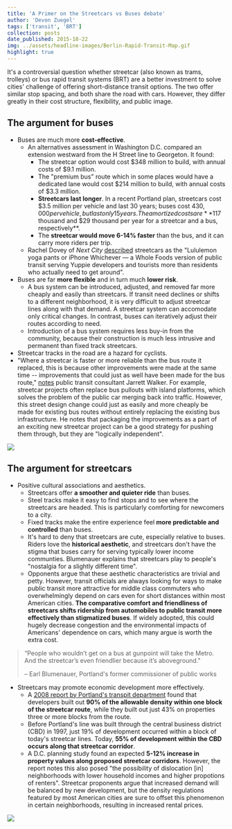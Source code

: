 ```yaml
---
title: 'A Primer on the Streetcars vs Buses debate'
author: 'Devon Zuegel'
tags: ['transit', 'BRT']
collection: posts
date_published: 2015-10-22
img: ../assets/headline-images/Berlin-Rapid-Transit-Map.gif
highlight: true
---
```

<!-- img: http://www.mappery.com/maps/Berlin-Rapid-Transit-Map.mediumthumb.gif -->

It's a controversial question whether streetcar (also known as trams, trolleys) or bus rapid transit systems (BRT) are a better investment to solve cities' challenge of offering short-distance transit options. The two offer similar stop spacing, and both share the road with cars. However, they differ greatly in their cost structure, flexibility, and public image.

## The argument for buses ##

- Buses are much more **cost-effective**.
    + An alternatives assessment in Washington D.C. compared an extension westward from the H Street line to Georgeton. It found:
        * The streetcar option would cost $348 million to build, with annual costs of $9.1 million.
        * The "premium bus" route which in some places would have a dedicated lane would cost $214 million to build, with annual costs of $3.3 million.
        * **Streetcars last longer**. In a recent Portland plan, streetcars cost $3.5 million per vehicle and last 30 years; buses cost $430,000 per vehicle, but last only 15 years. The amortized costs are **$117 thousand and $29 thousand per year for a streetcar and a bus, respectively**.
        * The **streetcar would move 6-14% faster** than the bus, and it can carry more riders per trip.
    + Rachel Dovey of *Next City* [described](https://nextcity.org/daily/entry/atlanta-streetcar-stops-expansion-cost) streetcars as the "Lululemon yoga pants or iPhone Whichever — a Whole Foods version of public transit serving Yuppie developers and tourists more than residents who actually need to get around".
- Buses are far **more flexible** and in turn much **lower risk**.
    + A bus system can be introduced, adjusted, and removed far more cheaply and easily than streetcars. If transit need declines or shifts to a different neighborhood, it is very difficult to adjust streetcar lines along with that demand. A streetcar system can accomodate only critical changes. In contrast, buses can iteratively adjust their routes according to need.
    + Introduction of a bus system requires less buy-in from the community, because their construction is much less intrusive and permanent than fixed track streetcars.
- Streetcar tracks in the road are a hazard for cyclists.
- "Where a streetcar is faster or more reliable than the bus route it replaced, this is because other improvements were made at the same time -- improvements that could just as well have been made for the bus route," [notes](http://www.humantransit.org/2009/07/streetcars-an-inconvenient-truth.html) public transit consultant Jarrett Walker. For example, streetcar projects often replace bus pullouts with island platforms, which solves the problem of the public car merging back into traffic. However, this street design change could just as easily and more cheaply be made for existing bus routes without entirely replacing the existing bus infrastructure. He notes that packaging the improvements as a part of an exciting new streetcar project can be a good strategy for pushing them through, but they are "logically independent".

![](http://www.cityofchicago.org/content/dam/city/depts/cdot/Bus%20Rapid%20Transit/CentralLoopBRTMadison.jpg)

## The argument for streetcars ##

- Positive cultural associations and aesthetics.
    + Streetcars offer **a smoother and quieter ride** than buses.
    + Steel tracks make it easy to find stops and to see where the streetcars are headed. This is particularly comforting for newcomers to a city.
    + Fixed tracks make the entire experience feel **more predictable and controlled** than buses.
    + It's hard to deny that streetcars are cute, especially relative to buses. Riders love the **historical aesthetic**, and streetcars don't have the stigma that buses carry for serving typically lower income communties. Blumenauer explains that streetcars play to people's "nostalgia for a slightly different time".
    + Opponents argue that these aesthetic characteristics are trivial and petty. However, transit officials are always looking for ways to make public transit more attractive for middle class commuters who overwhelmingly depend on cars even for short distances within most American cities. **The comparative comfort and friendliness of streetcars shifts ridership from automobiles to public transit more effectively than stigmatized buses**. If widely adopted, this could hugely decrease congestion and the environmental impacts of Americans' dependence on cars, which many argue is worth the extra cost.

> “People who wouldn’t get on a bus at gunpoint will take the Metro. And the streetcar’s even friendlier because it’s aboveground."
>
> – Earl Blumenauer, Portland's former commissioner of public works

- Streetcars may promote economic development more effectively.
    + A [2008 report by Portland's transpit department](http://www.portlandstreetcar.org/pdf/development_200804_report.pdf) found that developers built out **90% of the allowable density within one block of the streetcar route**, while they built out just 43% on properties three or more blocks from the route.
    + Before Portland's line was built through the central business district (CBD) in 1997, just 19% of development occurred within a block of today's streetcar lines. Today, **55% of development within the CBD occurs along that streetcar corridor**.
    + A D.C. planning study found an expected **5-12% increase in property values along proposed streetcar corridors**. However, the report notes this also posed "the possibility of dislocation [in] neighborhoods with lower household incomes and higher propotions of renters". Streetcar proponents argue that increased demand will be balanced by new development, but the density regulations featured by most American cities are sure to offset this phenomenon in certain neighborhoods, resulting in increased rental prices.

![](http://www.seattlestreetcar.org/about/docs/nov/04-bway-marion-aerial.jpg)

